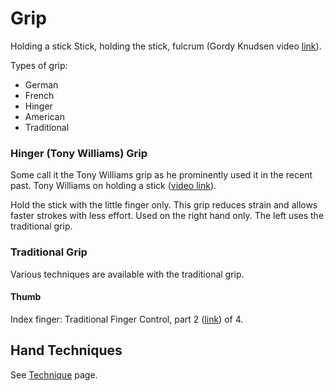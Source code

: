 # Grip

Holding a stick
Stick, holding the stick, fulcrum (Gordy Knudsen video [link](https://www.youtube.com/watch?v=4KINRsm0yhQ)).

Types of grip:

- German
- French
- Hinger
- American
- Traditional

### Hinger (Tony Williams) Grip

Some call it the Tony Williams grip as he prominently used it in the recent past.
Tony Williams on holding a stick ([video link](https://youtu.be/7x5bAyLvzoE?t=24m25s)).

Hold the stick with the little finger only. This grip reduces strain and allows faster strokes with less effort.
Used on the right hand only. The left uses the traditional grip.

### Traditional Grip

Various techniques are available with the traditional grip.

#### Thumb

Index finger: Traditional Finger Control, part 2 ([link](https://www.youtube.com/watch?v=mzuwohqmQHg)) of 4.

## Hand Techniques

See [Technique](technique) page.